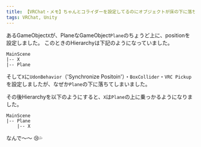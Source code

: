 ```yaml
---
title: 【VRChat・メモ】ちゃんとコライダーを設定してるのにオブジェクトが床の下に落ちてしまうときの修正方法
tags: VRChat, Unity
---
```


あるGameObject`X`が、PlaneなGameObject`Plane`のちょうど上に、positionを設定しました。
このときのHierarchyは下記のようになっていました。

```
MainScene
|-- X
|-- Plane
```

そして`X`に`UdonBehavior`（'Synchronize Positoin'）・`BoxCollider`・`VRC Pickup`を設定しましたが、なぜか`Plane`の下に落ちてしまいました。

その後Hierarchyを以下のようにすると、`X`は`Plane`の上に乗っかるようになりました。

```
MainScene
|-- Plane
    |-- X
```

なんで～～ :cry::sweat_drops:

